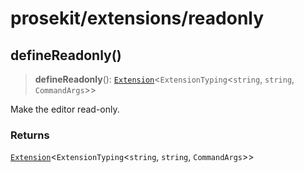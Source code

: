 # prosekit/extensions/readonly

<a id="defineReadonly" name="defineReadonly"></a>

## defineReadonly()

> **defineReadonly**(): [`Extension`](../core.md#ExtensionT)\<`ExtensionTyping`\<`string`, `string`, `CommandArgs`\>\>

Make the editor read-only.

### Returns

[`Extension`](../core.md#ExtensionT)\<`ExtensionTyping`\<`string`, `string`, `CommandArgs`\>\>
